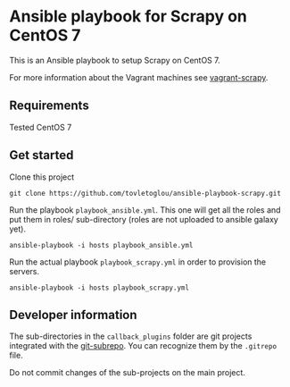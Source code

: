 # Ansible playbook for Scrapy on CentOS 7

This is an Ansible playbook to setup Scrapy on CentOS 7.

For more information about the Vagrant machines see [vagrant-scrapy](https://github.com/tovletoglou/vagrant-scrapy).

## Requirements

Tested CentOS 7

## Get started

Clone this project

    git clone https://github.com/tovletoglou/ansible-playbook-scrapy.git

Run the playbook `playbook_ansible.yml`. This one will get all the roles and put them in roles/ sub-directory (roles are not uploaded to ansible galaxy yet).

    ansible-playbook -i hosts playbook_ansible.yml

Run the actual playbook `playbook_scrapy.yml` in order to provision the servers.

    ansible-playbook -i hosts playbook_scrapy.yml

## Developer information

The sub-directories in the `callback_plugins` folder are git projects integrated with the [git-subrepo](https://github.com/ingydotnet/git-subrepo). You can recognize them by the `.gitrepo` file.

Do not commit changes of the sub-projects on the main project.
